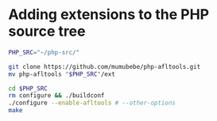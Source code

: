 # Adding extensions to the PHP source tree 

```bash
PHP_SRC="~/php-src/"

git clone https://github.com/mumubebe/php-afltools.git
mv php-afltools "$PHP_SRC"/ext

cd $PHP_SRC
rm configure && ./buildconf
./configure --enable-afltools # --other-options
make
```
